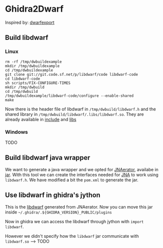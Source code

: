 # Ghidra2Dwarf

Inspired by: [dwarfexport](https://github.com/ALSchwalm/dwarfexport)

## Build libdwarf

### Linux

```
rm -rf /tmp/dwbuildexample
mkdir /tmp/dwbuildexample
cd /tmp/dwbuildexample
git clone git://git.code.sf.net/p/libdwarf/code libdwarf-code
cd libdwarf-code
sh scripts/FIX-CONFIGURE-TIMES
mkdir /tmp/dwbuild
cd /tmp/dwbuild
/tmp/dwbuildexample/libdwarf-code/configure --enable-shared
make
```

Now there is the header file of libdwarf in `/tmp/dwbuild/libdwarf.h` and the
shared library in `/tmp/dwbuild/libdwarf/.libs/libdwarf.so`. They are already
available in [include](./include) and [libs](./lib)

### Windows

TODO

## Build libdwarf java wrapper

We want to generate a java wrapper and we opted for [JNAerator](https://github.com/nativelibs4java/JNAerator),
availabe in [jar](./jar/jnaerator-0.12.jar). With this tool we can create the
interfaces needed for [JNA](https://github.com/java-native-access/jna) to work 
using `libdwarf.h`. We have modified a bit the `pom.xml` to generate the jar.

## Use libdwarf in ghidra's jython

This is the [libdwarf](./jar/libdwarf.jar) generated from JNAerator. Now you can
move this jar inside `~/.ghidra/.${GHIDRA_VERSION}_PUBLIC/plugins`

Now in ghidra we can access the libdwarf through jython with `import libdwarf`.

However we didn't specify how the `libdwarf` jar communicate with `libdwarf.so` --> TODO


